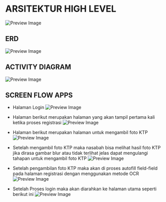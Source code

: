 # ARSITEKTUR HIGH LEVEL

![Preview Image](./Arsitektur-ARSITEKTUR.jpg)

## ERD

![Preview Image](./Arsitektur-ERD.jpg)

## ACTIVITY DIAGRAM

![Preview Image](./Arsitektur-ACTIVITY-DIAGRAM.jpg)

## SCREEN FLOW APPS

- Halaman Login
  ![Preview Image](./ScreenFlow/Login.jpg)

- Halaman berikut merupakan halaman yang akan tampil pertama kali ketika proses registrasi
  ![Preview Image](./ScreenFlow/Scan-KTP.jpg)

- Halaman berikut merupakan halaman untuk mengambil foto KTP
  ![Preview Image](./ScreenFlow/OCR.jpg)

- Setelah mengambil foto KTP maka nasabah bisa melihat hasil foto KTP jika dirasa gambar blur atau tidak terlihat jelas dapat mengulangi tahapan untuk mengambil foto KTP
  ![Preview Image](./ScreenFlow/OCR-Lanjut.jpg)

- Setelah pengambilan foto KTP maka akan di proses autofill field-field pada halaman registrasi dengan menggunakan metode OCR
  ![Preview Image](./ScreenFlow/Form-Register.jpg)

- Setelah Proses login maka akan diarahkan ke halaman utama seperti berikut ini
  ![Preview Image](./ScreenFlow/Halaman-Utama.jpg)
